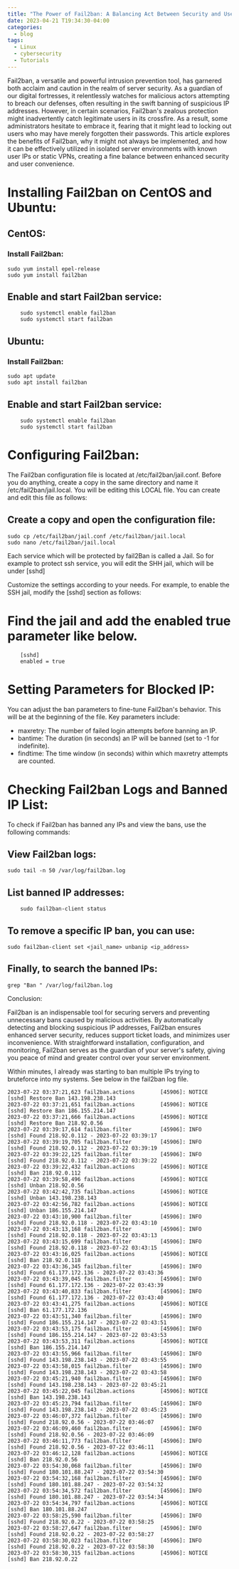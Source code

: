 ```yaml
---
title: "The Power of Fail2ban: A Balancing Act Between Security and User Convenience"
date: 2023-04-21 T19:34:30-04:00
categories:
  - blog
tags:
  - Linux
  - cybersecurity
  - Tutorials
---
```


Fail2ban, a versatile and powerful intrusion prevention tool, has garnered both acclaim and caution in the realm of server security. As a guardian of our digital fortresses, it relentlessly watches for malicious actors attempting to breach our defenses, often resulting in the swift banning of suspicious IP addresses. However, in certain scenarios, Fail2ban's zealous protection might inadvertently catch legitimate users in its crossfire. As a result, some administrators hesitate to embrace it, fearing that it might lead to locking out users who may have merely forgotten their passwords. This article explores the benefits of Fail2ban, why it might not always be implemented, and how it can be effectively utilized in isolated server environments with known user IPs or static VPNs, creating a fine balance between enhanced security and user convenience.


# Installing Fail2ban on CentOS and Ubuntu:

## CentOS:

### Install Fail2ban:

```
sudo yum install epel-release
sudo yum install fail2ban
```

## Enable and start Fail2ban service:

```
    sudo systemctl enable fail2ban
    sudo systemctl start fail2ban
```

## Ubuntu:

### Install Fail2ban:

```
sudo apt update
sudo apt install fail2ban
```

## Enable and start Fail2ban service:

```
    sudo systemctl enable fail2ban
    sudo systemctl start fail2ban
```

# Configuring Fail2ban:

The Fail2ban configuration file is located at /etc/fail2ban/jail.conf. Before you do anything, create a copy in the same directory and name it /etc/fail2ban/jail.local. You will be editing this LOCAL file. You can create and edit this file as follows:

## Create a copy and open the configuration file:

```
sudo cp /etc/fail2ban/jail.conf /etc/fail2ban/jail.local
sudo nano /etc/fail2ban/jail.local
```

Each service which will be protected by fail2Ban is called a Jail. So for example to protect ssh service, you will edit the SHH jail, which will be under  [sshd]


Customize the settings according to your needs. For example, to enable the SSH jail, modify the [sshd] section as follows:

# Find the jail and add the enabled true parameter like below. 

```
    [sshd]
    enabled = true
```

# Setting Parameters for Blocked IP:

You can adjust the ban parameters to fine-tune Fail2ban's behavior. This will be at the beginning of the file.  Key parameters include:

- maxretry: The number of failed login attempts before banning an IP.
- bantime: The duration (in seconds) an IP will be banned (set to -1 for indefinite).
- findtime: The time window (in seconds) within which maxretry attempts are counted.

# Checking Fail2ban Logs and Banned IP List:

To check if Fail2ban has banned any IPs and view the bans, use the following commands:

## View Fail2ban logs:

```
sudo tail -n 50 /var/log/fail2ban.log
```

## List banned IP addresses:

```
    sudo fail2ban-client status
```
	
## To remove a specific IP ban, you can use:

```
sudo fail2ban-client set <jail_name> unbanip <ip_address>
```
## Finally, to search the banned IPs: 

```
grep "Ban " /var/log/fail2ban.log
```

Conclusion:

Fail2ban is an indispensable tool for securing servers and preventing unnecessary bans caused by malicious activities. By automatically detecting and blocking suspicious IP addresses, Fail2ban ensures enhanced server security, reduces support ticket loads, and minimizes user inconvenience. With straightforward installation, configuration, and monitoring, Fail2ban serves as the guardian of your server's safety, giving you peace of mind and greater control over your server environment.


Within minutes, I already was starting to ban multiple IPs trying to bruteforce into my systems. See below in the fail2ban log file. 

```
2023-07-22 03:37:21,623 fail2ban.actions        [45906]: NOTICE  [sshd] Restore Ban 143.198.238.143
2023-07-22 03:37:21,651 fail2ban.actions        [45906]: NOTICE  [sshd] Restore Ban 186.155.214.147
2023-07-22 03:37:21,666 fail2ban.actions        [45906]: NOTICE  [sshd] Restore Ban 218.92.0.56
2023-07-22 03:39:17,614 fail2ban.filter         [45906]: INFO    [sshd] Found 218.92.0.112 - 2023-07-22 03:39:17
2023-07-22 03:39:19,705 fail2ban.filter         [45906]: INFO    [sshd] Found 218.92.0.112 - 2023-07-22 03:39:19
2023-07-22 03:39:22,125 fail2ban.filter         [45906]: INFO    [sshd] Found 218.92.0.112 - 2023-07-22 03:39:22
2023-07-22 03:39:22,432 fail2ban.actions        [45906]: NOTICE  [sshd] Ban 218.92.0.112
2023-07-22 03:39:58,496 fail2ban.actions        [45906]: NOTICE  [sshd] Unban 218.92.0.56
2023-07-22 03:42:42,735 fail2ban.actions        [45906]: NOTICE  [sshd] Unban 143.198.238.143
2023-07-22 03:42:56,782 fail2ban.actions        [45906]: NOTICE  [sshd] Unban 186.155.214.147
2023-07-22 03:43:10,900 fail2ban.filter         [45906]: INFO    [sshd] Found 218.92.0.118 - 2023-07-22 03:43:10
2023-07-22 03:43:13,168 fail2ban.filter         [45906]: INFO    [sshd] Found 218.92.0.118 - 2023-07-22 03:43:13
2023-07-22 03:43:15,699 fail2ban.filter         [45906]: INFO    [sshd] Found 218.92.0.118 - 2023-07-22 03:43:15
2023-07-22 03:43:16,025 fail2ban.actions        [45906]: NOTICE  [sshd] Ban 218.92.0.118
2023-07-22 03:43:36,345 fail2ban.filter         [45906]: INFO    [sshd] Found 61.177.172.136 - 2023-07-22 03:43:36
2023-07-22 03:43:39,045 fail2ban.filter         [45906]: INFO    [sshd] Found 61.177.172.136 - 2023-07-22 03:43:39
2023-07-22 03:43:40,833 fail2ban.filter         [45906]: INFO    [sshd] Found 61.177.172.136 - 2023-07-22 03:43:40
2023-07-22 03:43:41,275 fail2ban.actions        [45906]: NOTICE  [sshd] Ban 61.177.172.136
2023-07-22 03:43:51,340 fail2ban.filter         [45906]: INFO    [sshd] Found 186.155.214.147 - 2023-07-22 03:43:51
2023-07-22 03:43:53,175 fail2ban.filter         [45906]: INFO    [sshd] Found 186.155.214.147 - 2023-07-22 03:43:53
2023-07-22 03:43:53,311 fail2ban.actions        [45906]: NOTICE  [sshd] Ban 186.155.214.147
2023-07-22 03:43:55,966 fail2ban.filter         [45906]: INFO    [sshd] Found 143.198.238.143 - 2023-07-22 03:43:55
2023-07-22 03:43:58,015 fail2ban.filter         [45906]: INFO    [sshd] Found 143.198.238.143 - 2023-07-22 03:43:58
2023-07-22 03:45:21,940 fail2ban.filter         [45906]: INFO    [sshd] Found 143.198.238.143 - 2023-07-22 03:45:21
2023-07-22 03:45:22,045 fail2ban.actions        [45906]: NOTICE  [sshd] Ban 143.198.238.143
2023-07-22 03:45:23,794 fail2ban.filter         [45906]: INFO    [sshd] Found 143.198.238.143 - 2023-07-22 03:45:23
2023-07-22 03:46:07,372 fail2ban.filter         [45906]: INFO    [sshd] Found 218.92.0.56 - 2023-07-22 03:46:07
2023-07-22 03:46:09,460 fail2ban.filter         [45906]: INFO    [sshd] Found 218.92.0.56 - 2023-07-22 03:46:09
2023-07-22 03:46:11,773 fail2ban.filter         [45906]: INFO    [sshd] Found 218.92.0.56 - 2023-07-22 03:46:11
2023-07-22 03:46:12,128 fail2ban.actions        [45906]: NOTICE  [sshd] Ban 218.92.0.56
2023-07-22 03:54:30,068 fail2ban.filter         [45906]: INFO    [sshd] Found 180.101.88.247 - 2023-07-22 03:54:30
2023-07-22 03:54:32,168 fail2ban.filter         [45906]: INFO    [sshd] Found 180.101.88.247 - 2023-07-22 03:54:32
2023-07-22 03:54:34,572 fail2ban.filter         [45906]: INFO    [sshd] Found 180.101.88.247 - 2023-07-22 03:54:34
2023-07-22 03:54:34,797 fail2ban.actions        [45906]: NOTICE  [sshd] Ban 180.101.88.247
2023-07-22 03:58:25,590 fail2ban.filter         [45906]: INFO    [sshd] Found 218.92.0.22 - 2023-07-22 03:58:25
2023-07-22 03:58:27,647 fail2ban.filter         [45906]: INFO    [sshd] Found 218.92.0.22 - 2023-07-22 03:58:27
2023-07-22 03:58:30,023 fail2ban.filter         [45906]: INFO    [sshd] Found 218.92.0.22 - 2023-07-22 03:58:30
2023-07-22 03:58:30,315 fail2ban.actions        [45906]: NOTICE  [sshd] Ban 218.92.0.22
```
